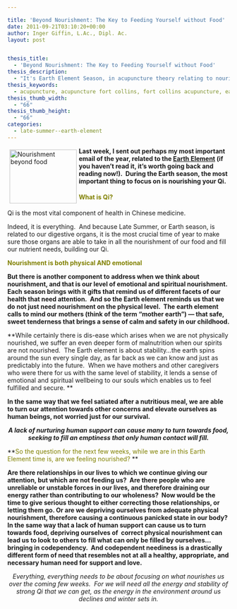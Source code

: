```yaml
---

title: 'Beyond Nourishment: The Key to Feeding Yourself without Food'
date: 2011-09-21T03:10:20+00:00
author: Inger Giffin, L.Ac., Dipl. Ac.
layout: post


thesis_title:
  - 'Beyond Nourishment: The Key to Feeding Yourself without Food'
thesis_description:
  - "It's Earth Element Season, in acupuncture theory relating to nourishment, both emotional/spiritual and physical.  "
thesis_keywords:
  - acupuncture, acupuncture fort collins, fort collins acupuncture, earth element
thesis_thumb_width:
  - "66"
thesis_thumb_height:
  - "66"
categories:
  - late-summer--earth-element
---
```

<p style="text-align: left;">
  <img src="https://origin.ih.constantcontact.com/fs085/1102844965003/img/87.jpg" alt="Nourishment beyond food" width="152" height="122" align="left" border="0" hspace="5" vspace="5" /><strong>Last week, I sent out perhaps my most important email of the year, related to the <a href="http://www.wisdomwaysacupuncture.com/2011/09/07/out-of-the-fire-and-deep-into-earth/">Earth Element</a> (if you haven&#8217;t read it, it&#8217;s worth going back and reading now!).  During the Earth season, the most important thing to focus on is nourishing your Qi. </strong>
</p>

#### <span style="color: #808000;">What is Qi? </span>

Qi is the most vital component of health in Chinese medicine.

Indeed, it is everything.  And because Late Summer, or Earth season, is related to our digestive organs, it is the most crucial time of year to make sure those organs are able to take in all the nourishment of our food and fill our nutrient needs, building our Qi.

<span style="color: #808000;"><strong>Nourishment is both physical AND emotional</strong></span>

**But there is another component to address when we think about nourishment, and that is our level of emotional and spiritual nourishment.  Each season brings with it gifts that remind us of different facets of our health that need attention.  And so the Earth element reminds us that we do not just need nourishment on the physical level.  The earth element calls to mind our mothers (think of the term &#8220;mother earth&#8221;) &#8212; that safe, sweet tenderness that brings a sense of calm and safety in our childhood.** 

**While certainly there is dis-ease which arises when we are not physically nourished, we suffer an even deeper form of malnutrition when our spirits are not nourished.  The Earth element is about stability&#8230;the earth spins around the sun every single day, as far back as we can know and just as predictably into the future.  When we have mothers and other caregivers who were there for us with the same level of stability, it lends a sense of emotional and spiritual wellbeing to our souls which enables us to feel fulfilled and secure. ** 

**In the same way that we feel satiated after a nutritious meal, we are able to turn our attention towards other concerns and elevate ourselves as human beings, not worried just for our survival.** 

<p style="text-align: center;">
  <em><strong>A lack of nurturing human support can cause many to turn towards food, seeking to fill an emptiness that only human contact will fill.</strong></em>
</p>

**<span style="color: #808000;">So the question for the next few weeks, while we are in this Earth Element time is, are we feeling nourished?</span> ** 

**Are there relationships in our lives to which we continue giving our attention, but which are not feeding us?  Are there people who are unreliable or unstable forces in our lives, and therefore draining our energy rather than contributing to our wholeness?  Now would be the time to give serious thought to either correcting those relationships, or letting them go. Or are we depriving ourselves from adequate physical nourishment, therefore causing a continuous panicked state in our body?**  **In the same way that a lack of human support can cause us to turn towards food, depriving ourselves of  correct physical nourishment can lead us to look to others to fill what can only be filled by ourselves&#8230;bringing in codependency.  And codependent neediness is a drastically different form of need that resembles not at all a healthy, appropriate, and necessary human need for support and love.**

<p style="text-align: center;">
  <em>Everything, everything needs to be about focusing on what nourishes us over the coming few weeks.  For we will need all the energy and stability of strong Qi that we can get, as the energy in the environment around us declines and winter sets in.</em>
</p>